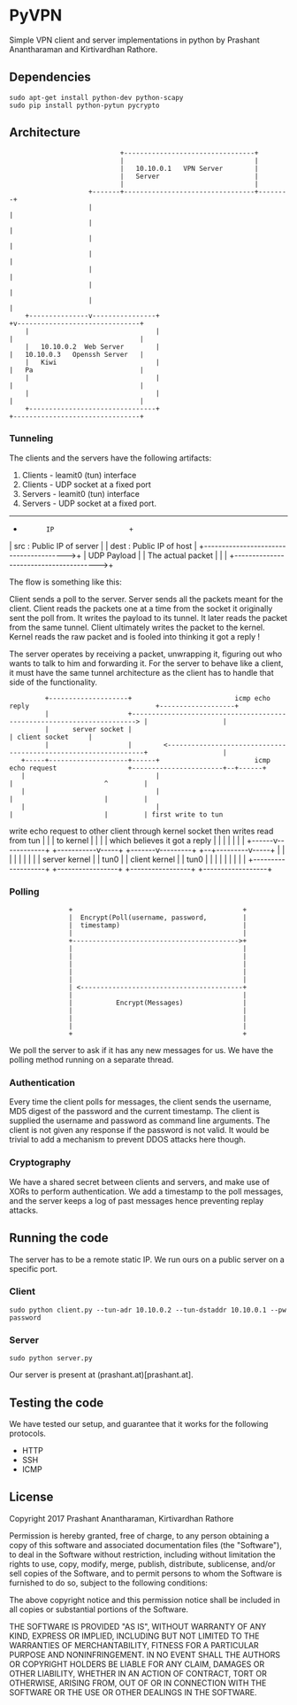 # PyVPN
Simple VPN client and server implementations in python by Prashant Anantharaman and Kirtivardhan Rathore.


## Dependencies

```shell
sudo apt-get install python-dev python-scapy
sudo pip install python-pytun pycrypto
```

## Architecture


						        +---------------------------------+
						        |                                 |
						        |   10.10.0.1   VPN Server        |
						        |   Server                        |
						        |                                 |
					    +-------+---------------------------------+--------+
					    |                                                  |
					    |                                                  |
					    |                                                  |
					    |                                                  |
					    |                                                  |
					    |                                                  |
					    |                                                  |
		+---------------v----------------+                                +v-------------------------------+
		|                                |                                |                                |
		|   10.10.0.2  Web Server        |                                |   10.10.0.3   Openssh Server   |
		|   Kiwi                         |                                |   Pa                           |
		|                                |                                |                                |
		|                                |                                |                                |
		+--------------------------------+                                +--------------------------------+





### Tunneling

The clients and the servers have the following artifacts:
1. Clients - leamit0 (tun) interface
2. Clients - UDP socket at a fixed port
3. Servers - leamit0 (tun) interface
4. Servers - UDP socket at a fixed port.

******************************************
+      	    IP   	       	   	 +      	       
|	src : Public IP of server	 |
|	dest : Public IP of host	 |
+--------------------------------------->+
|	UDP Payload			 |
|  	The actual packet		 |
|					 |
+--------------------------------------->+


The flow is something like this:

Client sends a poll to the server. Server sends all the packets meant for the client.
Client reads the packets one at a time from the socket it originally sent the poll from.
It writes the payload to its tunnel. It later reads the packet from the same tunnel.
Client ultimately writes the packet to the kernel.
Kernel reads the raw packet and is fooled into thinking it got a reply !

The server operates by receiving a packet, unwrapping it, figuring out who wants to talk to him and forwarding it.
For the server to behave like a client, it must have the same tunnel architecture as the client has
to handle that side of the functionality.

             +--------------------+                          icmp echo reply                                +-------------------+
             |                    +-----------------------------------------------------------------------> |                   |
             |      server socket |                                                                         | client socket     |
             |                    |        <----------------------------------------------------------------+                   |
       +-----+--------------------+------+                        icmp echo request                  +-----------------------+--+------+
       |                                 |                                                           |                       ^         |
       |                                 |                                                           |                       |         |
       |                                 |                                                           |                       |         | first write to tun
write echo request to other client through kernel                                            socket then writes     read from tun      |
       |                                 |                                                   to kernel                       |         |
       |                                 |                                                   which believes it got a reply   |         |
       |                                 |                                                           |                       |         |
+------v------------+        +-----------v-----+                                             +-------v---------+          +--+---------v-----+
|                   |        |                 |                                             |                 |          |                  |
|  server kernel    |        |     tun0        |                                             |  client kernel  |          |    tun0          |
|                   |        |                 |                                             |                 |          |                  |
+-------------------+        +-----------------+                                             +-----------------+          +------------------+


### Polling


                   +                                           +
                   |  Encrypt(Poll(username, password,         |
                   |  timestamp)                               |
                   |                                           |
                   +------------------------------------------>+
                   |                                           |
                   |                                           |
                   |                                           |
                   |                                           |
                   |                                           |
                   | <-----------------------------------------+
                   |                                           |
                   |           Encrypt(Messages)               |
                   |                                           |
                   |                                           |
                   |                                           |
                   +                                           +


We poll the server to ask if it has any new messages for us. We have the polling method running on a separate thread.


### Authentication

Every time the client polls for messages, the client sends the username, MD5 digest of the password and the current timestamp. The client is supplied the username and password as command line arguments. The client is not given any response if the password is not valid. It would be trivial to add a mechanism to prevent DDOS attacks here though.


### Cryptography

We have a shared secret between clients and servers, and make use of XORs to perform authentication. We add a timestamp to the poll messages, and the server keeps a log of past messages hence preventing replay attacks.


## Running the code

The server has to be a remote static IP. We run ours on a public server on a specific port.

### Client

```shell
sudo python client.py --tun-adr 10.10.0.2 --tun-dstaddr 10.10.0.1 --pw password
```

### Server

```shell
sudo python server.py
```

Our server is present at (prashant.at)[prashant.at].

## Testing the code

We have tested our setup, and guarantee that it works for the following protocols.

- HTTP
- SSH
- ICMP

## License
Copyright 2017 Prashant Anantharaman, Kirtivardhan Rathore

Permission is hereby granted, free of charge, to any person obtaining a copy of this software and associated documentation files (the "Software"), to deal in the Software without restriction, including without limitation the rights to use, copy, modify, merge, publish, distribute, sublicense, and/or sell copies of the Software, and to permit persons to whom the Software is furnished to do so, subject to the following conditions:

The above copyright notice and this permission notice shall be included in all copies or substantial portions of the Software.

THE SOFTWARE IS PROVIDED "AS IS", WITHOUT WARRANTY OF ANY KIND, EXPRESS OR IMPLIED, INCLUDING BUT NOT LIMITED TO THE WARRANTIES OF MERCHANTABILITY, FITNESS FOR A PARTICULAR PURPOSE AND NONINFRINGEMENT. IN NO EVENT SHALL THE AUTHORS OR COPYRIGHT HOLDERS BE LIABLE FOR ANY CLAIM, DAMAGES OR OTHER LIABILITY, WHETHER IN AN ACTION OF CONTRACT, TORT OR OTHERWISE, ARISING FROM, OUT OF OR IN CONNECTION WITH THE SOFTWARE OR THE USE OR OTHER DEALINGS IN THE SOFTWARE.
